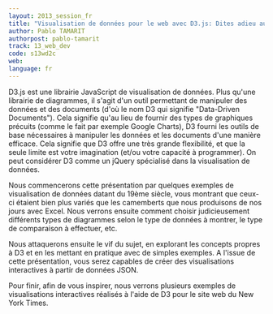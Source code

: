 ```yaml
---
layout: 2013_session_fr
title: "Visualisation de données pour le web avec D3.js: Dites adieu aux camemberts"
author: Pablo TAMARIT
authorpost: pablo-tamarit
track: 13_web_dev
code: s13wd2c
web:
language: fr
---
```


D3.js est une librairie JavaScript de visualisation de données. Plus qu'une librairie de diagrammes, il s'agit d'un outil permettant de manipuler des données et des documents (d'où le nom D3 qui signifie "Data-Driven Documents"). Cela signifie qu'au lieu de fournir des types de graphiques précuits (comme le fait par exemple Google Charts), D3 fourni les outils de base nécessaires à manipuler les données et les documents d'une manière efficace. Cela signifie que D3 offre une très grande flexibilité, et que la seule limite est votre imagination (et/ou votre capacité à programmer). On peut considérer D3 comme un jQuery spécialisé dans la visualisation de données.

Nous commencerons cette présentation par quelques exemples de visualisation de données datant du 19ème siècle, vous montrant que ceux-ci étaient bien plus variés que les camemberts que nous produisons de nos jours avec Excel. Nous verrons ensuite comment choisir judicieusement différents types de diagrammes selon le type de données à montrer, le type de comparaison à effectuer, etc.

Nous attaquerons ensuite le vif du sujet, en explorant les concepts propres à D3 et en les mettant en pratique avec de simples exemples. A l'issue de cette présentation, vous serez capables de créer des visualisations interactives à partir de données JSON.

Pour finir, afin de vous inspirer, nous verrons plusieurs exemples de visualisations interactives réalisés à l'aide de D3 pour le site web du New York Times.
